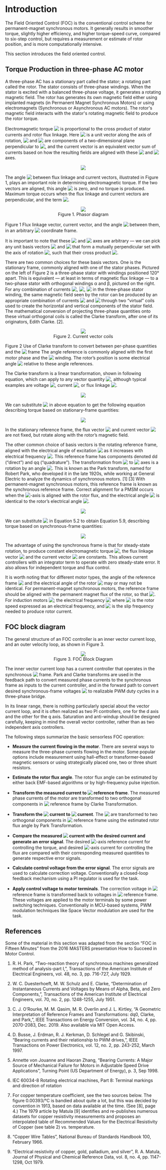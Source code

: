 # Introduction
The Field Oriented Control (FOC) is the conventional control scheme for permanent-magnet synchronous motors. It generally results in smoother torque, slightly higher efficiency, and higher torque-speed curve, compared to six-step control, but requires a measurement or estimate of rotor position, and is more computationally intensive.

This section introduces the field oriented control.

## Torque Production in three-phase AC motor
A three-phase AC has a stationary part called the stator; a rotating part called the rotor. The stator consists of three-phase windings. When the stator is excited with a balanced three-phase voltage, it generates a rotating magnetic field. The rotor has generates its own magnetic field either using implanted magnets (in Permanent Magnet Synchronous Motors) or using electromagnets (Synchronous or Asynchronous AC motors). The rotor's magnetic field interacts with the stator's rotating magnetic field to produce the rotor torque. 

Electromagnetic torque <!-- $T_{em}$ --> <img style="transform: translateY(0.1em); background: white;" src="svg\d92cjWJoLE.svg"> is proportional to the cross product of stator currents and rotor flux linkage. Here <!-- $\hat{z}$ --> <img style="transform: translateY(0.1em); background: white;" src="svg\tIEFzEFr1S.svg"> is a unit vector along the axis of rotation, <!-- $x$ --> <img style="transform: translateY(0.1em); background: white;" src="svg\YsRyFdoDY5.svg"> and <!-- $y$ --> <img style="transform: translateY(0.1em); background: white;" src="svg\yJhQL4bHic.svg"> are components of a two-dimensional plane perpendicular to <!-- $\hat{z}$ --> <img style="transform: translateY(0.1em); background: white;" src="svg\MJhZvUS8Cv.svg">, and the current vector is an equivalent vector sum of currents based on how the resulting fields are aligned with these <!-- $x$ --> <img style="transform: translateY(0.1em); background: white;" src="svg\mDTcE1ZszV.svg"> and <!-- $y$ --> <img style="transform: translateY(0.1em); background: white;" src="svg\892SKVLe92.svg"> axes.
<!-- $
\begin{aligned}
T_{em} &= \tfrac{3}{2}N_{p}({\vec{{psi}}} \times \vec{I}) \\
       &= \tfrac{3}{2}N_{p}({\psi_{x}}{I_{y}} - {\psi_{y}}{I_{x}})\hat{z} \\
       &= \tfrac{3}{2}N_{p}{\psi}I{\sin{\phi}}
\end{aligned}
$ --> 

<div align="center">
 <img style="transform: translateY(0.1em); background: white;" src="svg\bdzWLePq46.svg">
</div>

The angle <!-- $\phi$ --> <img style="transform: translateY(0.1em); background: white;" src="svg\WlbwO7zdyG.svg"> between flux linkage and current vectors, illustrated in Figure 1, plays an important role in determining electromagnetic torque. If the two vectors are aligned, this angle <!-- $\phi$ --> <img style="transform: translateY(0.1em); background: white;" src="svg\cuFEgKuC8c.svg"> is zero, and no torque is produced. Maximum torque occurs when the flux linkage and current vectors are perpendicular, and the term <!-- $\sin \phi$ --> <img style="transform: translateY(0.1em); background: white;" src="svg\KFoPKjO9tl.svg">.

<div align="center">
    <img src="images/foc_torque_generation.svg" />
    <figcaption align= "center"> Figure 1. Phasor diagram </figcaption>
</div>

Figure 1 Flux linkage vector, current vector, and the angle <!-- $\phi$ --> <img style="transform: translateY(0.1em); background: white;" src="svg\4Uu2TALAMo.svg"> between them, in an arbitrary <!-- $xy$ --> <img style="transform: translateY(0.1em); background: white;" src="svg\IgSBIsKJaA.svg"> coordinate frame.

It is important to note that these <!-- $x$ --> <img style="transform: translateY(0.1em); background: white;" src="svg\QjFbtJhyUG.svg"> and <!-- $y$ --> <img style="transform: translateY(0.1em); background: white;" src="svg\unFjRFLnjW.svg"> axes are arbitrary — we can pick any unit basis vectors <!-- $\hat{x}$ --> <img style="transform: translateY(0.1em); background: white;" src="svg\dbXIaulpoZ.svg"> and <!-- $\hat{y}$ --> <img style="transform: translateY(0.1em); background: white;" src="svg\oqnTW2SzxJ.svg"> that form a mutually perpendicular set with the axis of rotation <!-- $\hat{z}$ --> <img style="transform: translateY(0.1em); background: white;" src="svg\snvXaq53PT.svg">, such that their cross product <!-- $\hat{x} \times \hat{y} = \hat{z}$ --> <img style="transform: translateY(0.1em); background: Fwhite;" src="svg\CAUg2WpY3W.svg">.

There are two common choices for these basis vectors. One is the stationary frame, commonly aligned with one of the stator phases. Pictured on the left of Figure 2 is a three-phase stator with windings positioned 120° apart. This is equivalent — at least in terms of magnetic flux linkage — to a two-phase stator with orthogonal windings α and β, pictured on the right. For any combination of currents <!-- $I_A$ --> <img style="transform: translateY(0.1em); background: white;" src="svg\s0xTswrdTc.svg">, <!-- $I_B$ --> <img style="transform: translateY(0.1em); background: white;" src="svg\a5mxkO6d1M.svg">, <!-- $I_C$ --> <img style="transform: translateY(0.1em); background: white;" src="svg\RGpXR1lhKM.svg"> in the three-phase stator winding, the same magnetic field seen by the rotor can be produced by an appropriate combination of currents <!-- $I_\alpha$ --> <img style="transform: translateY(0.1em); background: white;" src="svg\UneX8WU4FX.svg"> and <!-- $I_\beta$ --> <img style="transform: translateY(0.1em); background: white;" src="svg\AAP0S7Sncq.svg"> through two “virtual” coils used to create the horizontal and vertical components of the stator field. The mathematical conversion of projecting three-phase quantities onto these virtual orthogonal coils is called the Clarke transform, after one of its originators, Edith Clarke. [2].

<div align="center">
    <img src="images/foc_current_vector_coils.svg " />
    <figcaption align= "center"> Figure 2. Current vector coils</figcaption>
</div>

Figure 2 Use of Clarke transform to convert between per-phase quantities and the <!-- $\alpha\beta$ --> <img style="transform: translateY(0.1em); background: white;" src="svg\L0x8FBTU8f.svg"> frame The angle reference is commonly aligned with the first motor phase and the <!-- $\alpha$ --> <img style="transform: translateY(0.1em); background: white;" src="svg\WfoK767WOn.svg"> winding. The rotor’s position is some electrical angle <!-- $\theta_r$ --> <img style="transform: translateY(0.1em); background: white;" src="svg\7i31PjjGIW.svg"> relative to these angle references.

The Clarke transform is a linear transformation, shown in following equation, which can apply to any vector quantity <!-- $X$ --> <img style="transform: translateY(0.1em); background: white;" src="svg\X6gyioMEsR.svg">, although typical examples are voltage <!-- $V$ --> <img style="transform: translateY(0.1em); background: white;" src="svg\13FIknghqZ.svg">, current <!-- $I$ --> <img style="transform: translateY(0.1em); background: white;" src="svg\ryPrYUPKj1.svg">, or flux linkage <!-- $\psi$ --> <img style="transform: translateY(0.1em); background: white;" src="svg\6TRF0qpsON.svg">.

<!-- $
\begin{aligned}
X_{\alpha} &= \tfrac{2}{3}X_A - \tfrac{1}{3}X_B - \tfrac{1}{3}X_C \\
X_{\beta} &= \tfrac{1}{\sqrt{3}}X_B - \tfrac{1}{\sqrt{3}}X_C \\
\end{aligned}
$ --> 
<div align="center">
<img style="transform: translateY(0.1em); background: white;" src="svg\s84MDpsMBk.svg">
</div>

We can substitute <!-- $(x,y) \Rightarrow (\alpha,\beta)$ --> <img style="transform: translateY(0.1em); background: white;" src="svg\W6Xa60mh70.svg"> in above equation to get the following equation describing torque based on stationary-frame quantities:

<!-- $
T_{em} = \tfrac{3}{2}N_p \left(\psi_\alpha I_\beta - \psi_\beta I_\alpha\right)
$ --> 
<div align="center">
<img style="transform: translateY(0.1em); background: white;" src="svg\knUyTcwTDm.svg">
</div>

In the stationary reference frame, the flux vector <!-- $\psi_{\alpha\beta}$ --> <img style="transform: translateY(0.1em); background: white;" src="svg\jQIy74jbSZ.svg"> and current vector <!-- $I_{\alpha\beta}$ --> <img style="transform: translateY(0.1em); background: white;" src="svg\a1wVCtxAgh.svg"> are not fixed, but rotate along with the rotor’s magnetic field.

The other common choice of basis vectors is the rotating reference frame, aligned with the electrical angle of excitation <!-- $\theta_e$ --> <img style="transform: translateY(0.1em); background: white;" src="svg\iu1Q2KdMJN.svg"> as it increases with electrical frequency <!-- $\omega_e$ --> <img style="transform: translateY(0.1em); background: white;" src="svg\o5LSqHLuDC.svg">. This reference frame has components denoted dd (“direct”) and qq (“quadrature”). The transformation from <!-- ${\alpha\beta}$ --> <img style="transform: translateY(0.1em); background: white;" src="svg\BKyb3ASryi.svg"> to <!-- $dq$ --> <img style="transform: translateY(0.1em); background: white;" src="svg\yXAjlYjPGX.svg"> axes is a rotation by an angle <!-- $-\theta_e$ --> <img style="transform: translateY(0.1em); background: white;" src="svg\njFlR1y1sR.svg">. This is known as the Park transform, named for Robert Park, who developed it in the late 1920s, while working at General Electric to analyze the dynamics of synchronous motors. [1] [3] With permanent-magnet synchronous motors, this reference frame is known as the synchronous reference frame. Correct alignment for a PMSM occurs when the <!-- $d$ --> <img style="transform: translateY(0.1em); background: white;" src="svg\OojNVgbIce.svg">-axis is aligned with the rotor flux, and the electrical angle <!-- $\theta_e$ --> <img style="transform: translateY(0.1em); background: white;" src="svg\X7Hevpxd6j.svg"> is identical to the rotor’s electrical angle <!-- $\theta_e$ --> <img style="transform: translateY(0.1em); background: white;" src="svg\GwDrToXRg9.svg">.

<!-- $
\begin{aligned}
X_{d} &= X_{\alpha}{\cos\theta_e} + X_{\beta}{\sin\theta_e} \\
X_{q} &= -X_{\alpha}{\sin\theta_e} + X_{\beta}{\cos\theta_e} 
\end{aligned}
$ --> 
<div align="center">
<img style="transform: translateY(0.1em); background: white;" src="svg\C6ndVk1Lsx.svg">
</div>

We can substitute <!-- $(x,y) \Rightarrow (d,q)$ --> <img style="transform: translateY(0.1em); background: white;" src="svg\FI2nWqNB1u.svg"> in Equation 5.2 to obtain Equation 5.9, describing torque based on synchronous-frame quantities:

<!-- $
T_{em} = \tfrac{3}{2}N_p \left(\psi_d I_q - \psi_q I_d\right)
$ --> 
<div align="center">
<img style="transform: translateY(0.1em); background: white;" src="svg\Iw1kxM8v3D.svg">
</div>

The advantage of using the synchronous frame is that for steady-state rotation, to produce constant electromagnetic torque <!-- $T_{em}$ --> <img style="transform: translateY(0.1em); background: white;" src="svg\LRtToZmp85.svg">, the flux linkage vector <!-- $\psi_{dq}$ --> <img style="transform: translateY(0.1em); background: white;" src="svg\4x2AlX9cs5.svg"> and the current vector <!-- $I_{dq}$ --> <img style="transform: translateY(0.1em); background: white;" src="svg\pDJ9ytcE6J.svg"> are constants. This allows current controllers with an integrator term to operate with zero steady-state error. It also allows for independent torque and flux control.

It is worth noting that for different motor types, the angle of the reference frame <!-- $\theta_e$ --> <img style="transform: translateY(0.1em); background: white;" src="svg\BNfmmhVZzv.svg"> and the electrical angle of the rotor <!-- $\theta_r$ --> <img style="transform: translateY(0.1em); background: white;" src="svg\y7E5stxUax.svg"> may or may not be identical. For permanent-magnet synchronous motors, the reference frame should be aligned with the permanent magnet flux of the rotor, so that <!-- $\theta_e = \theta_r$ --> <img style="transform: translateY(0.1em); background: white;" src="svg\W0bfT5Qvxj.svg">. For induction motors <!-- $\theta_e \ne \theta_r$ --> <img style="transform: translateY(0.1em); background: white;" src="svg\BmpzpqoiP6.svg">; the electrical frequency <!-- $\omega_e = \omega_r + \omega_s$ --> <img style="transform: translateY(0.1em); background: white;" src="svg\lTJRFItJgr.svg"> where <!-- $\omega_r$ --> <img style="transform: translateY(0.1em); background: white;" src="svg\eDfNBNJOmf.svg"> is the rotor speed expressed as an electrical frequency, and <!-- $\omega_s$ --> <img style="transform: translateY(0.1em); background: white;" src="svg\Vsnal7Qc5J.svg"> is the slip frequency needed to produce rotor current.

## FOC block diagram
The general structure of an FOC controller is an inner vector current loop, and an outer velocity loop, as shown in Figure 3.

<div align="center">
    <img src="images/foc_block_diagram.svg " />
    <figcaption align= "center">Figure 3. FOC Block Diagram</figcaption>
</div>

The inner vector current loop has a current controller that operates in the synchronous <!-- $(dq)$ --> <img style="transform: translateY(0.1em); background: white;" src="svg\OsWYAzrj1i.svg"> frame. Park and Clarke transforms are used in the feedback path to convert measured phase currents to the synchronous frame as inputs to the current controller, and in the forward path to convert desired synchronous-frame voltages <!-- $V_{dq}$ --> <img style="transform: translateY(0.1em); background: white;" src="svg\E8zjLbmzds.svg"> to realizable PWM duty cycles in a three-phase bridge.

In its linear range, there is nothing particularly special about the vector current loop, and it is often realized as two PI controllers, one for the d axis and the other for the q axis. Saturation and anti-windup should be designed carefully, keeping in mind the overall vector controller, rather than as two independent axis controllers.


The following steps summarize the basic sensorless FOC operation:

- **Measure the current flowing in the motor**. There are several ways to measure the three-phase currents flowing in the motor. Some popular options include measurement using hall-effect or transformer-based magnetic sensors or using strategically placed one, two or three shunt resistors.

- **Estimate the rotor flux angle**. The rotor flux angle can be estimated by either back EMF-based algorithms or by high-frequency pulse injection.

- **Transform the measured current to <!-- ${\alpha\beta}$ --> <img style="transform: translateY(0.1em); background: white;" src="svg\V5f8jPqahZ.svg"> reference frame**. The measured phase currents of the motor are transformed to two orthogonal components in <!-- ${\alpha\beta}$ --> <img style="transform: translateY(0.1em); background: white;" src="svg\5njKTazzHu.svg"> reference frame by Clarke Transformation.

- **Transform the <!-- ${\alpha\beta}$ --> <img style="transform: translateY(0.1em); background: white;" src="svg\AUe2ZZFqhe.svg"> current to <!-- $dq$ --> <img style="transform: translateY(0.1em); background: white;" src="svg\00pzncqcrY.svg"> current**. The <!-- ${\alpha\beta}$ --> <img style="transform: translateY(0.1em); background: white;" src="svg\PwOE5Lp0qW.svg"> are transformed to two orthogonal components in <!-- $dq$ --> <img style="transform: translateY(0.1em); background: white;" src="svg\aIFRXddgq9.svg"> reference frame using the estimated rotor flux angle by Park Transformation. 

- **Compare the measured <!-- $dq$ --> <img style="transform: translateY(0.1em); background: white;" src="svg\fBg9RJF7Km.svg"> current with the desired current and generate an error signal**. The desired <!-- $q$ --> <img style="transform: translateY(0.1em); background: white;" src="svg\VkNrRTKmDX.svg">-axis reference current for controlling the torque, and desired <!-- $d$ --> <img style="transform: translateY(0.1em); background: white;" src="svg\m7TzglDm3A.svg">-axis current for controlling the flux are compared with their corresponding measured quantities to generate respective error signals.

- **Calculate control voltage from the error signal**. The error signals are used to calculate correction voltage. Conventionally a closed-loop feedback mechanism using a PI regulator is used for the task. 

- **Apply control voltage to motor terminals**. The correction voltage in <!-- $dq$ --> <img style="transform: translateY(0.1em); background: white;" src="svg\7l0yYn7luP.svg"> reference frame is transformed back to voltages in <!-- $abc$ --> <img style="transform: translateY(0.1em); background: white;" src="svg\6BJVMnUULg.svg"> reference frame. These voltages are applied to the motor terminals by some power switching techniques. Conventionally in MCU-based systems, PWM modulation techniques like Space Vector modulation are used for the task.


## References
Some of the material in this section was adapted from the section “FOC in Fifteen Minutes” from the 2016 MASTERS presentation How to Succeed in Motor Control.

1. 	R. H. Park, “Two-reaction theory of synchronous machines generalized method of analysis-part I,”, Transactions of the American Institute of Electrical Engineers, vol. 48, no. 3, pp. 716-727, July 1929.

2. 	W. C. Duesterhoeft, M. W. Schulz and E. Clarke, “Determination of Instantaneous Currents and Voltages by Means of Alpha, Beta, and Zero Components,”, Transactions of the American Institute of Electrical Engineers, vol. 70, no. 2, pp. 1248-1255, July 1951.

3. 	C. J. O’Rourke, M. M. Qasim, M. R. Overlin and J. L. Kirtley, “A Geometric Interpretation of Reference Frames and Transformations: dq0, Clarke, and Park,”, IEEE Transactions on Energy Conversion, vol. 34, no. 4, pp. 2070-2083, Dec. 2019. Also available via MIT Open Access.

4.	D. Busse, J. Erdman, R. J. Kerkman, D. Schlegel and G. Skibinski, “Bearing currents and their relationship to PWM drives,”, IEEE Transactions on Power Electronics, vol. 12, no. 2, pp. 243-252, March 1997.

5. 	Annette von Jouanne and Haoran Zhang, “Bearing Currents: A Major Source of Mechanical Failure for Motors in Adjustable Speed Drive Applications”, Turning Point (US Department of Energy), p. 3, Sep 1998.
6. 	IEC 60034-8 Rotating electrical machines, Part 8: Terminal markings and direction of rotation
7. 	For copper temperature coefficient, see the two sources below. The figure 0.00393/°C is bandied about quite a lot, but this was decided by convention in 1913, based on data available at the time. (See [8], page 4.) The 1979 article by Matula [9] identifies and re-publishes numerous datasets for copper resistivity measurements and proposes an interpolated table of Recommended Values for the Electrical Resistivity of Copper (see table 2) vs. temperature.

8.	“Copper Wire Tables”, National Bureau of Standards Handbook 100, February 1966.

9. 	“Electrical resistivity of copper, gold, palladium, and silver”, R. A. Matula, Journal of Physical and Chemical Reference Data, vol. 8, no. 4, pp. 1147-1298, Oct 1979.